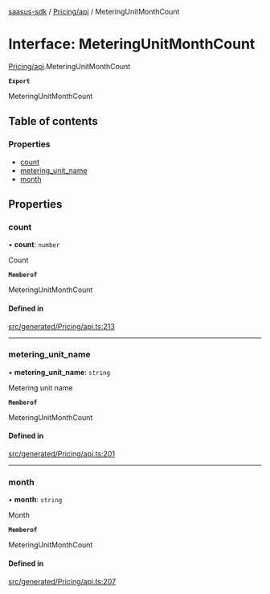 [saasus-sdk](../README.md) / [Pricing/api](../modules/Pricing_api.md) / MeteringUnitMonthCount

# Interface: MeteringUnitMonthCount

[Pricing/api](../modules/Pricing_api.md).MeteringUnitMonthCount

**`Export`**

MeteringUnitMonthCount

## Table of contents

### Properties

- [count](Pricing_api.MeteringUnitMonthCount.md#count)
- [metering\_unit\_name](Pricing_api.MeteringUnitMonthCount.md#metering_unit_name)
- [month](Pricing_api.MeteringUnitMonthCount.md#month)

## Properties

### count

• **count**: `number`

Count

**`Memberof`**

MeteringUnitMonthCount

#### Defined in

[src/generated/Pricing/api.ts:213](https://github.com/saasus-platform/saasus-sdk-javascript/blob/09ef427/src/generated/Pricing/api.ts#L213)

___

### metering\_unit\_name

• **metering\_unit\_name**: `string`

Metering unit name

**`Memberof`**

MeteringUnitMonthCount

#### Defined in

[src/generated/Pricing/api.ts:201](https://github.com/saasus-platform/saasus-sdk-javascript/blob/09ef427/src/generated/Pricing/api.ts#L201)

___

### month

• **month**: `string`

Month

**`Memberof`**

MeteringUnitMonthCount

#### Defined in

[src/generated/Pricing/api.ts:207](https://github.com/saasus-platform/saasus-sdk-javascript/blob/09ef427/src/generated/Pricing/api.ts#L207)
